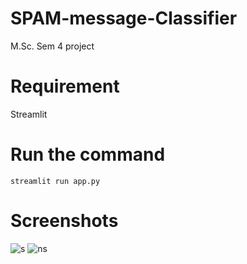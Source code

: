 # SPAM-message-Classifier
M.Sc. Sem 4 project


# Requirement
Streamlit

# Run the command
```streamlit run app.py ```

# Screenshots
![s](https://user-images.githubusercontent.com/32393519/209692447-f38fc027-8a34-4daf-a7ac-2308aa9b5b1e.png)
![ns](https://user-images.githubusercontent.com/32393519/209692453-f8520e3e-ed9b-4ac3-ac7b-402d21f7f679.png)
